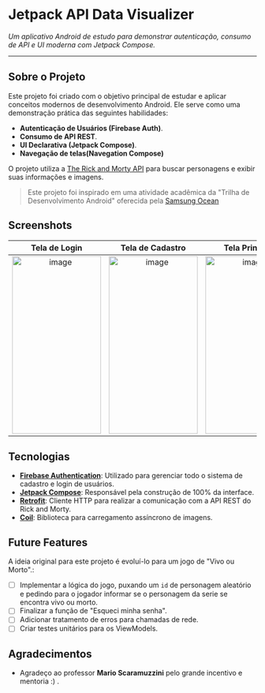 # Jetpack API Data Visualizer

_Um aplicativo Android de estudo para demonstrar autenticação, consumo de API e UI moderna com Jetpack Compose._

---

## Sobre o Projeto

Este projeto foi criado com o objetivo principal de estudar e aplicar conceitos modernos de desenvolvimento Android. Ele serve como uma demonstração prática das seguintes habilidades:

* **Autenticação de Usuários (Firebase Auth)**.
* **Consumo de API REST**.
* **UI Declarativa (Jetpack Compose)**.
* **Navegação de telas(Navegation Compose)**

O projeto utiliza a [The Rick and Morty API](https://rickandmortyapi.com/) para buscar personagens e exibir suas informações e imagens.

> Este projeto foi inspirado em uma atividade acadêmica da "Trilha de Desenvolvimento Android" oferecida pela [Samsung Ocean](https://github.com/manthuso/android-jogo-vivo-ou-morto)
## Screenshots

| Tela de Login | Tela de Cadastro | Tela Principal |
| :-----------: | :--------------: | :-----------: |
| <img width="180" height="360" alt="image" src="https://github.com/user-attachments/assets/4cd198cc-b6dd-4833-9dd0-4ad5a94e467a" /> | <img width="180" height="360" alt="image" src="https://github.com/user-attachments/assets/f4ee9b10-9fdb-4379-a539-9dbef85d15db" /> | <img width="180" height="360" alt="image" src="https://github.com/user-attachments/assets/d70a244a-8598-414c-8cb0-ebaa92df05fd" /> |
  
   
 

## Tecnologias

* **[Firebase Authentication](https://firebase.google.com/docs/auth)**: Utilizado para gerenciar todo o sistema de cadastro e login de usuários.
* **[Jetpack Compose](https://developer.android.com/jetpack/compose)**: Responsável pela construção de 100% da interface.
* **[Retrofit](https://square.github.io/retrofit/)**: Cliente HTTP para realizar a comunicação com a API REST do Rick and Morty.
* **[Coil](https://coil-kt.github.io/coil/compose/)**: Biblioteca para carregamento assíncrono de imagens.

## Future Features

A ideia original para este projeto é evoluí-lo para um jogo de "Vivo ou Morto".:

-   [ ] Implementar a lógica do jogo, puxando um `id` de personagem aleatório e pedindo para o jogador informar se o personagem da serie se encontra vivo ou morto.
-   [ ] Finalizar a função de "Esqueci minha senha".
-   [ ] Adicionar tratamento de erros para chamadas de rede.
-   [ ] Criar testes unitários para os ViewModels.

## Agradecimentos

* Agradeço ao professor **Mario Scaramuzzini** pelo grande incentivo e mentoria :) .
